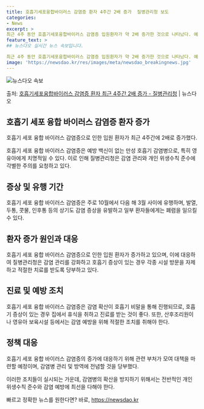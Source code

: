 ```yaml
---
title: 호흡기세포융합바이러스 감염증 환자 4주간 2배 증가  질병관리청 보도
categories:
- News
excerpt: >
최근 4주 동안 호흡기세포융합바이러스 감염증 입원환자가 약 2배 증가한 것으로 나타났다. 예방 백신이 따로 …
feature_text: >
## 뉴스다오 실시간 뉴스 속보입니다.

최근 4주 동안 호흡기세포융합바이러스 감염증 입원환자가 약 2배 증가한 것으로 나타났다. 예방 백신이 따로 …
image: 'https://newsdao.kr/res/images/meta/newsdao_breakingnews.jpg'
---
```


![뉴스다오 속보](https://newsdao.kr/res/images/meta/newsdao_breakingnews.jpg)

<p>출처: <a href="https://newsdao.kr/2867" rel="dofollow">호흡기세포융합바이러스 감염증 환자 최근 4주간 2배 증가 - 질병관리청</a> | 뉴스다오</p>

<h2 data-ke-size="size26">호흡기 세포 융합 바이러스 감염증 환자 증가</h2>
<p data-ke-size="size16">호흡기 세포 융합 바이러스 감염증으로 인한 입원 환자가 최근 4주간에 2배로 증가했다.</p>

호흡기 세포 융합 바이러스 감염증은 예방 백신이 없는 만성 호흡기 감염병으로, 특히 영유아에게 치명적일 수 있다. 이로 인해 질병관리청은 감염 관리와 개인 위생수칙 준수에 각별한 주의를 요청하고 있다.

<h2 data-ke-size="size26">증상 및 유행 기간</h2>
<p data-ke-size="size16">호흡기 세포 융합 바이러스 감염증은 주로 10월에서 다음 해 3월 사이에 유행하며, 발열, 두통, 콧물, 인후통 등의 상기도 감염 증상을 유발하고 일부 환자들에게는 폐렴을 일으킬 수 있다.</p>

<h2 data-ke-size="size26">환자 증가 원인과 대응</h2>
<p data-ke-size="size16">호흡기 세포 융합 바이러스 감염증으로 인한 입원 환자가 증가하고 있으며, 이에 대응하여 질병관리청은 감염 관리를 강화하고 호흡기 증상이 있는 경우 각종 시설 방문을 자제하고 적절한 치료를 받도록 당부하고 있다.</p>

<h2 data-ke-size="size26">진료 및 예방 조치</h2>
<p data-ke-size="size16">호흡기 세포 융합 바이러스 감염증은 감염 확산이 호흡기 비말을 통해 진행되므로, 호흡기 증상이 있는 경우 집에서 휴식을 취하고 진료를 받는 것이 좋다. 또한, 산후조리원이나 영유아 보육시설 등에서는 감염 예방을 위해 적절한 조치를 취해야 한다.</p>

<h2 data-ke-size="size26">정책 대응</h2>
<p data-ke-size="size16">호흡기 세포 융합 바이러스 감염증의 증가에 대응하기 위해 관련 부처가 모여 대책을 마련할 예정이며, 감염병 관리 및 방역에 전념할 것을 당부했다.</p>

이러한 조치들이 실시되는 가운데, 감염병의 확산을 방지하기 위해서는 전반적인 개인 위생수칙 준수와 감염 예방에 최선을 다해야 한다. 

빠르고 정확한 뉴스를 원한다면? 바로, <a href="https://newsdao.kr" rel="dofollow">https://newsdao.kr</a>


    
